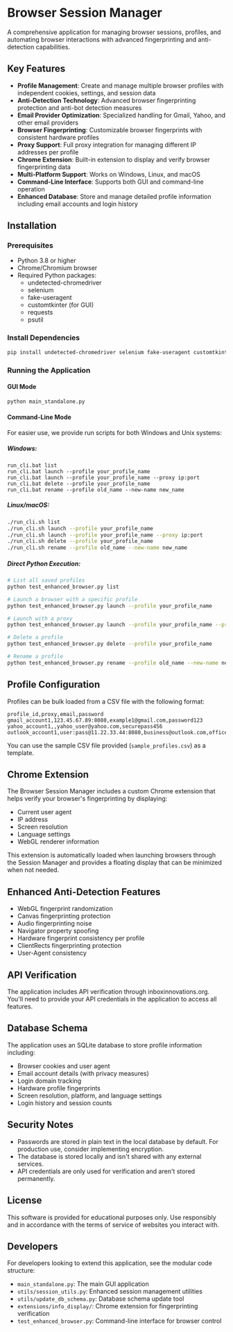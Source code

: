 # Browser Session Manager

A comprehensive application for managing browser sessions, profiles, and automating browser interactions with advanced fingerprinting and anti-detection capabilities.

## Key Features

- **Profile Management**: Create and manage multiple browser profiles with independent cookies, settings, and session data
- **Anti-Detection Technology**: Advanced browser fingerprinting protection and anti-bot detection measures
- **Email Provider Optimization**: Specialized handling for Gmail, Yahoo, and other email providers
- **Browser Fingerprinting**: Customizable browser fingerprints with consistent hardware profiles
- **Proxy Support**: Full proxy integration for managing different IP addresses per profile
- **Chrome Extension**: Built-in extension to display and verify browser fingerprinting data
- **Multi-Platform Support**: Works on Windows, Linux, and macOS
- **Command-Line Interface**: Supports both GUI and command-line operation
- **Enhanced Database**: Store and manage detailed profile information including email accounts and login history

## Installation

### Prerequisites

- Python 3.8 or higher
- Chrome/Chromium browser
- Required Python packages:
  - undetected-chromedriver
  - selenium
  - fake-useragent
  - customtkinter (for GUI)
  - requests
  - psutil

### Install Dependencies

```bash
pip install undetected-chromedriver selenium fake-useragent customtkinter requests psutil
```

### Running the Application

#### GUI Mode

```bash
python main_standalone.py
```

#### Command-Line Mode

For easier use, we provide run scripts for both Windows and Unix systems:

##### Windows:
```
run_cli.bat list
run_cli.bat launch --profile your_profile_name
run_cli.bat launch --profile your_profile_name --proxy ip:port
run_cli.bat delete --profile your_profile_name
run_cli.bat rename --profile old_name --new-name new_name
```

##### Linux/macOS:
```bash
./run_cli.sh list
./run_cli.sh launch --profile your_profile_name
./run_cli.sh launch --profile your_profile_name --proxy ip:port
./run_cli.sh delete --profile your_profile_name
./run_cli.sh rename --profile old_name --new-name new_name
```

##### Direct Python Execution:
```bash
# List all saved profiles
python test_enhanced_browser.py list

# Launch a browser with a specific profile
python test_enhanced_browser.py launch --profile your_profile_name

# Launch with a proxy
python test_enhanced_browser.py launch --profile your_profile_name --proxy ip:port

# Delete a profile
python test_enhanced_browser.py delete --profile your_profile_name

# Rename a profile
python test_enhanced_browser.py rename --profile old_name --new-name new_name
```

## Profile Configuration

Profiles can be bulk loaded from a CSV file with the following format:

```
profile_id,proxy,email,password
gmail_account1,123.45.67.89:8080,example1@gmail.com,password123
yahoo_account1,,yahoo_user@yahoo.com,securepass456
outlook_account1,user:pass@11.22.33.44:8080,business@outlook.com,office789
```

You can use the sample CSV file provided (`sample_profiles.csv`) as a template.

## Chrome Extension

The Browser Session Manager includes a custom Chrome extension that helps verify your browser's fingerprinting by displaying:

- Current user agent
- IP address
- Screen resolution
- Language settings
- WebGL renderer information

This extension is automatically loaded when launching browsers through the Session Manager and provides a floating display that can be minimized when not needed.

## Enhanced Anti-Detection Features

- WebGL fingerprint randomization
- Canvas fingerprinting protection
- Audio fingerprinting noise
- Navigator property spoofing
- Hardware fingerprint consistency per profile
- ClientRects fingerprinting protection
- User-Agent consistency

## API Verification

The application includes API verification through inboxinnovations.org. You'll need to provide your API credentials in the application to access all features.

## Database Schema

The application uses an SQLite database to store profile information including:

- Browser cookies and user agent
- Email account details (with privacy measures)
- Login domain tracking
- Hardware profile fingerprints
- Screen resolution, platform, and language settings
- Login history and session counts

## Security Notes

- Passwords are stored in plain text in the local database by default. For production use, consider implementing encryption.
- The database is stored locally and isn't shared with any external services.
- API credentials are only used for verification and aren't stored permanently.

## License

This software is provided for educational purposes only. Use responsibly and in accordance with the terms of service of websites you interact with.

## Developers

For developers looking to extend this application, see the modular code structure:

- `main_standalone.py`: The main GUI application
- `utils/session_utils.py`: Enhanced session management utilities
- `utils/update_db_schema.py`: Database schema update tool
- `extensions/info_display/`: Chrome extension for fingerprinting verification
- `test_enhanced_browser.py`: Command-line interface for browser control